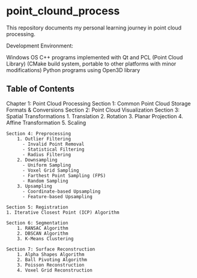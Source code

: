 # point_clound_process
This repository documents my personal learning journey in point cloud processing.

Development Environment:

Windows OS
C++ programs implemented with Qt and PCL (Point Cloud Library) (CMake build system, portable to other platforms with minor modifications)
Python programs using Open3D library

## Table of Contents
Chapter 1: Point Cloud Processing
    Section 1: Common Point Cloud Storage Formats & Conversions
    Section 2: Point Cloud Visualization
    Section 3: Spatial Transformations
        1. Translation
        2. Rotation
        3. Planar Projection
        4. Affine Transformation
        5. Scaling

    Section 4: Preprocessing
        1. Outlier Filtering
          - Invalid Point Removal
          - Statistical Filtering
          - Radius Filtering
        2. Downsampling
          - Uniform Sampling
          - Voxel Grid Sampling
          - Farthest Point Sampling (FPS)
          - Random Sampling
        3. Upsampling
          - Coordinate-based Upsampling
          - Feature-based Upsampling

    Section 5: Registration
    1. Iterative Closest Point (ICP) Algorithm

    Section 6: Segmentation
        1. RANSAC Algorithm
        2. DBSCAN Algorithm
        3. K-Means Clustering

    Section 7: Surface Reconstruction
        1. Alpha Shapes Algorithm
        2. Ball Pivoting Algorithm
        3. Poisson Reconstruction
        4. Voxel Grid Reconstruction

